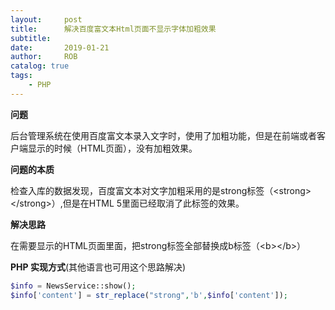 ```yaml
---
layout:     post
title:      解决百度富文本Html页面不显示字体加粗效果
subtitle:   
date:       2019-01-21
author:     ROB
catalog: true
tags:
    - PHP
---
```


**问题**

后台管理系统在使用百度富文本录入文字时，使用了加粗功能，但是在前端或者客户端显示的时候（HTML页面），没有加粗效果。

**问题的本质**

检查入库的数据发现，百度富文本对文字加粗采用的是strong标签（\<strong>\</strong>）,但是在HTML 5里面已经取消了此标签的效果。

**解决思路**

在需要显示的HTML页面里面，把strong标签全部替换成b标签（\<b>\</b>）

**PHP 实现方式**(其他语言也可用这个思路解决)

```PHP
$info = NewsService::show();
$info['content'] = str_replace("strong",'b',$info['content']);
```